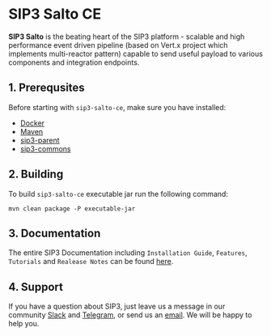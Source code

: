 # SIP3 Salto CE #

**SIP3 Salto** is the beating heart of the SIP3 platform - scalable and high performance event driven pipeline (based on
Vert.x project which implements multi-reactor pattern) capable to send useful payload to various components and
integration endpoints.

## 1. Prerequsites

Before starting with `sip3-salto-ce`, make sure you have installed:

* [Docker](https://docs.docker.com/get-docker/)
* [Maven](https://maven.apache.org/install.html)
* [sip3-parent](https://github.com/sip3io/sip3-parent)
* [sip3-commons](https://github.com/sip3io/sip3-commons)

## 2. Building

To build `sip3-salto-ce` executable jar run the following command:

```
mvn clean package -P executable-jar
```

## 3. Documentation

The entire SIP3 Documentation including `Installation Guide`, `Features`, `Tutorials`
and `Realease Notes` can be found [here](https://sip3.io/docs/InstallationGuide.html).

## 4. Support

If you have a question about SIP3, just leave us a message in our
community [Slack](https://join.slack.com/t/sip3-community/shared_invite/enQtOTIyMjg3NDI0MjU3LWUwYzhlOTFhODYxMTEwNjllYjZjNzc1M2NmM2EyNDM0ZjJmNTVkOTg1MGQ3YmFmNWU5NjlhOGI3MWU1MzUwMjE)
and [Telegram](https://t.me/sip3io), or send us an [email](mailto:support@sip3.io). We will be happy to help you. 
